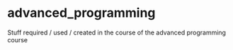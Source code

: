 # advanced_programming
Stuff required / used / created in the course of the advanced programming course
